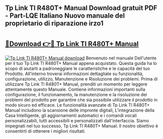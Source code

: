 ## Tp Link Tl R480T+ Manual Download gratuit PDF - Part-LQE Italiano Nuovo manuale del proprietario di riparazione irzo1

# <h2><a href="http://dfbqoz.blite.top/?on=Tp+Link+Tl+R480T%2b+Manual">🔗Download 👉🔴 Tp Link Tl R480T+ Manual</a></h2>

[![Tp Link Tl R480T+ Manual download](https://i.imgur.com/lujVjoI.png)](http://dfbqoz.blite.top/?on=Tp+Link+Tl+R480T%2b+Manual)
Benvenuto nel manuale Dell'utente per il tuo Tp Link Tl R480T+ Manual appena acquistato. Questa guida ha lo scopo di aiutarti a padroneggiare le caratteristiche e le capacità del tuo Prodotto. All'interno troverai informazioni dettagliate su funzionalità, configurazione, utilizzo, Manutenzione e Risoluzione dei problemi. Prima di utilizzare Tp Link Tl R480T+ Manual, prenditi un momento per leggere attentamente questo Manuale. Contiene informazioni importanti sulla configurazione, il funzionamento, la manutenzione e la risoluzione dei problemi del prodotto per garantire che sia possibile utilizzare il prodotto in modo sicuro ed efficace. Le funzionalità avanzate di Tp Link Tl R480T+ Manual includono la scansione delle impronte digitali, L'integrazione della Casa Intelligente, gli aggiornamenti automatici e i comandi vocali personalizzabili, tutti accessibili e personalizzati dall'interfaccia. Siamo impegnati nel tuo successo, Tp Link Tl R480T+ Manual. Il nostro obiettivo è consentirti di ottenere i migliori risultati.
